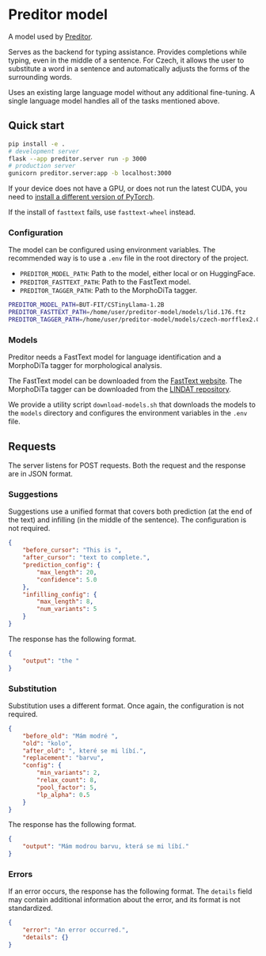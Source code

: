 # Preditor model

A model used by [Preditor](https://github.com/kulisak12/preditor).

Serves as the backend for typing assistance.
Provides completions while typing, even in the middle of a sentence.
For Czech, it allows the user to substitute a word in a sentence
and automatically adjusts the forms of the surrounding words.

Uses an existing large language model without any additional fine-tuning.
A single language model handles all of the tasks mentioned above.

## Quick start

```bash
pip install -e .
# development server
flask --app preditor.server run -p 3000
# production server
gunicorn preditor.server:app -b localhost:3000
```

If your device does not have a GPU, or does not run the latest CUDA, you need to
[install a different version of PyTorch](https://pytorch.org/get-started/locally/).

If the install of `fasttext` fails, use `fasttext-wheel` instead.

### Configuration

The model can be configured using environment variables.
The recommended way is to use a `.env` file in the root directory of the project.

- `PREDITOR_MODEL_PATH`: Path to the model, either local or on HuggingFace.
- `PREDITOR_FASTTEXT_PATH`: Path to the FastText model.
- `PREDITOR_TAGGER_PATH`: Path to the MorphoDiTa tagger.

```bash
PREDITOR_MODEL_PATH=BUT-FIT/CSTinyLlama-1.2B
PREDITOR_FASTTEXT_PATH=/home/user/preditor-model/models/lid.176.ftz
PREDITOR_TAGGER_PATH=/home/user/preditor-model/models/czech-morfflex2.0-pdtc1.0-220710.tagger
```

### Models

Preditor needs a FastText model for language identification
and a MorphoDiTa tagger for morphological analysis.

The FastText model can be downloaded from the
[FastText website](https://fasttext.cc/docs/en/language-identification.html).
The MorphoDiTa tagger can be downloaded from the
[LINDAT repository](https://lindat.mff.cuni.cz/repository/xmlui/handle/11234/1-4794).

We provide a utility script `download-models.sh` that downloads the models
to the `models` directory and configures the environment variables in the `.env` file.

## Requests

The server listens for POST requests.
Both the request and the response are in JSON format.

### Suggestions

Suggestions use a unified format that covers both
prediction (at the end of the text) and infilling (in the middle of the sentence).
The configuration is not required.

```json
{
    "before_cursor": "This is ",
    "after_cursor": "text to complete.",
    "prediction_config": {
        "max_length": 20,
        "confidence": 5.0
    },
    "infilling_config": {
        "max_length": 8,
        "num_variants": 5
    }
}
```

The response has the following format.

```json
{
    "output": "the "
}
```

### Substitution

Substitution uses a different format.
Once again, the configuration is not required.

```json
{
    "before_old": "Mám modré ",
    "old": "kolo",
    "after_old": ", které se mi líbí.",
    "replacement": "barvu",
    "config": {
        "min_variants": 2,
        "relax_count": 8,
        "pool_factor": 5,
        "lp_alpha": 0.5
    }
}
```

The response has the following format.

```json
{
    "output": "Mám modrou barvu, která se mi líbí."
}
```

### Errors

If an error occurs, the response has the following format.
The `details` field may contain additional information about the error,
and its format is not standardized.

```json
{
    "error": "An error occurred.",
    "details": {}
}
```
